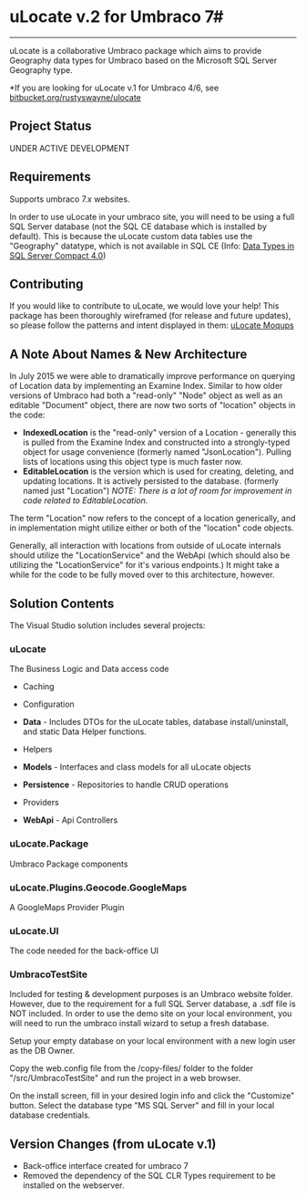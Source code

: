 # uLocate v.2 for Umbraco 7#

----------


uLocate is a collaborative Umbraco package which aims to provide Geography data types for Umbraco based on the Microsoft SQL Server Geography type.

*If you are looking for uLocate v.1 for Umbraco 4/6, see [bitbucket.org/rustyswayne/ulocate](https://bitbucket.org/rustyswayne/ulocate)

## Project Status
UNDER ACTIVE DEVELOPMENT

## Requirements
Supports umbraco 7.x websites.

In order to use uLocate in your umbraco site, you will need to be using a full SQL Server database (not the SQL CE database which is installed by default). This is because the uLocate custom data tables use the "Geography" datatype, which is not available in SQL CE (Info:
[Data Types in SQL Server Compact 4.0](http://msdn.microsoft.com/en-us/library/ms172424%28SQL.110%29.aspx))

## Contributing

If you would like to contribute to uLocate, we would love your help! This package has been thoroughly wireframed (for release and future updates), so please follow the patterns and intent displayed in them: [uLocate Moqups](https://moqups.com/mindfly/9TFhrBLu)

## A Note About Names & New Architecture
In July 2015 we were able to dramatically improve performance on querying of Location data by implementing an Examine Index. Similar to how older versions of Umbraco had both a "read-only" "Node" object as well as an editable "Document" object, there are now two sorts of "location" objects in the code:
* **IndexedLocation** is the "read-only" version of a Location - generally this is pulled from the Examine Index and constructed into a strongly-typed object for usage convenience (formerly named "JsonLocation"). Pulling lists of locations using this object type is much faster now.
* **EditableLocation** is the version which is used for creating, deleting, and updating locations. It is actively persisted to the database. (formerly named just "Location") *NOTE: There is a lot of room for improvement in code related to EditableLocation.*

The term "Location" now refers to the concept of a location generically, and in implementation might utilize either or both of the "location" code objects.

Generally, all interaction with locations from outside of uLocate internals should utilize the "LocationService" and the WebApi (which should also be utilizing the "LocationService" for it's various endpoints.) It might take a while for the code to be fully moved over to this architecture, however.

## Solution Contents

The Visual Studio solution includes several projects:

### uLocate
The Business Logic and Data access code

* Caching

* Configuration

* **Data** - Includes DTOs for the uLocate tables, database install/uninstall, and static Data Helper functions.

* Helpers

* **Models** - Interfaces and class models for all uLocate objects

* **Persistence** - Repositories to handle CRUD operations

* Providers

* **WebApi** - Api Controllers

### uLocate.Package
Umbraco Package components

### uLocate.Plugins.Geocode.GoogleMaps
A GoogleMaps Provider Plugin

### uLocate.UI

The code needed for the back-office UI

### UmbracoTestSite

Included for testing & development purposes is an Umbraco website folder. However, due to the requirement for a full SQL Server database, a .sdf file is NOT included. In order to use the demo site on your local environment, you will need to run the umbraco install wizard to setup a fresh database. 

Setup your empty database on your local environment with a new login user as the DB Owner.

Copy the web.config file from the /copy-files/ folder to the folder "/src/UmbracoTestSite" and run the project in a web browser.

On the install screen, fill in your desired login info and click the "Customize" button. Select the database type "MS SQL Server" and fill in your local database credentials. 


## Version Changes (from uLocate v.1)
* Back-office interface created for umbraco 7
* Removed the dependency of the SQL CLR Types requirement to be installed on the webserver.

